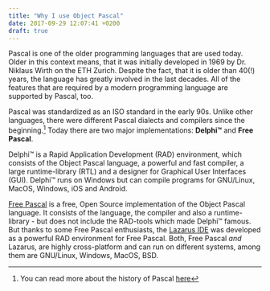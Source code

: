 ```yaml
---
title: "Why I use Object Pascal"
date: 2017-09-29 12:07:41 +0200
draft: true
---
```


Pascal is one of the older programming languages that are used today. Older in this context means, that it was initially developed in 1969 by Dr. Niklaus Wirth on the ETH Zurich. Despite the fact, that it is older than 40(!) years, the language has greatly involved in the last decades. All of the features that are required by a modern programming language are supported by Pascal, too.<!--more-->

Pascal was standardized as an ISO standard in the early 90s. Unlike other languages, there were different Pascal dialects and compilers since the beginning.[^1] Today there are two major implementations: **Delphi™** and **Free Pascal**.

Delphi™ is a Rapid Application Development (RAD) environment, which consists of the Object Pascal language, a powerful and fast compiler, a large runtime-library (RTL) and a designer for Graphical User Interfaces (GUI). Delphi™ runs on Windows but can compile programs for GNU/Linux, MacOS, Windows, iOS and Android.

[Free Pascal](http://www.freepascal.org) is a free, Open Source implementation of the Object Pascal language. It consists of the language, the compiler and also a runtime-library - but does not include the RAD-tools which made Delphi™ famous. But thanks to some Free Pascal enthusiasts, the [Lazarus IDE](http://www.lazarus-ide.org) was developed as a powerful RAD environment for Free Pascal. Both, Free Pascal *and* Lazarus, are highly cross-platform and can run on different systems, among them are GNU/Linux, Windows, MacOS, BSD.

[^1]: You can read more about the history of Pascal [here](http://wiki.freepascal.org/Object_Pascal_History)
